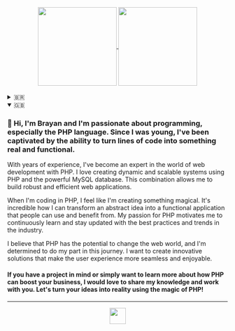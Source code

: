 <div align="center">
  <a href="#">
    <img height="180em" src="https://github-readme-stats.vercel.app/api?username=brayan-guimaraes&show_icons=true&theme=github_dark_dimmed&include_all_commits=true&count_private=true&hide_border=true" align="center"/>
    <img height="180em" src="https://github-readme-stats.vercel.app/api/top-langs/?username=brayan-guimaraes&layout=compact&langs_count=6&theme=github_dark_dimmed&hide_border=true" align="center"/>
  </a>
</div>
<br>
<details>
  <summary>🇧🇷</summary>
  
  ### 👋 Oi, eu sou Brayan e sou apaixonado por programação, especialmente pela linguagem PHP. Desde jovem, eu me encantei com a habilidade de transformar linhas de código em algo real e funcional.
  
  Com anos de experiência, me tornei um especialista no mundo do desenvolvimento web com PHP. Eu adoro criar sistemas dinâmicos e escaláveis usando PHP e o poderoso banco de dados MySQL. Essa combinação me permite construir aplicativos web robustos e eficientes.
  
  Quando estou codificando em PHP, sinto que estou criando algo mágico. É incrível como eu posso transformar uma ideia abstrata em uma aplicação funcional que as pessoas podem usar e se beneficiar. Minha paixão por PHP me motiva a aprender constantemente e me manter atualizado com as melhores práticas e tendências do mercado.
  
  Eu acredito que o PHP tem o potencial de mudar o mundo da web, e estou determinado a fazer a minha parte nessa jornada. Quero criar soluções inovadoras que tornem a experiência do usuário mais fluida e agradável.
  
  #### Se você tem um projeto em mente ou apenas quer saber mais sobre como o PHP pode impulsionar seus negócios, eu adoraria compartilhar meu conhecimento e trabalhar com você. Vamos transformar suas ideias em realidade usando a mágica do PHP!
</details>
<details open>
  <summary>🇬🇧</summary>

  ### 👋 Hi, I'm Brayan and I'm passionate about programming, especially the PHP language. Since I was young, I've been captivated by the ability to turn lines of code into something real and functional.
  
  With years of experience, I've become an expert in the world of web development with PHP. I love creating dynamic and scalable systems using PHP and the powerful MySQL database. This combination allows me to build robust and efficient web applications.
  
  When I'm coding in PHP, I feel like I'm creating something magical. It's incredible how I can transform an abstract idea into a functional application that people can use and benefit from. My passion for PHP motivates me to continuously learn and stay updated with the best practices and trends in the industry.
  
  I believe that PHP has the potential to change the web world, and I'm determined to do my part in this journey. I want to create innovative solutions that make the user experience more seamless and enjoyable.
  
  #### If you have a project in mind or simply want to learn more about how PHP can boost your business, I would love to share my knowledge and work with you. Let's turn your ideas into reality using the magic of PHP!
</details>

---

<p align="center">
  <a href="https://www.linkedin.com/in/brayan-guimaraes/">
    <img height="37em" src="https://img.shields.io/badge/LinkedIn-0d1117?style=for-the-badge&logo=linkedin" align="center"/>
  </a>
</p>
